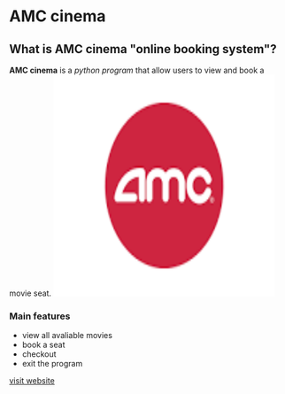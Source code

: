 # AMC cinema
## What is AMC cinema "online booking system"?
**AMC cinema** is a *python program* that allow users to view and book a movie seat.
[<img src="amc.png" width="400" height="400"/>](amc.png)
### Main features
- view all avaliable movies
- book a seat 
- checkout
- exit the program

[visit website](https://www.amccinemas.com)

